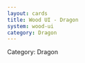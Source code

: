 ```yaml
---
layout: cards
title: Wood UI - Dragon
system: wood-ui
category: Dragon
---
```

<div class="alert alert-secondary mb-4"><span class="i18n innerHTML-category">Category: </span><span class="i18n innerHTML-cat-Dragon">Dragon</span></div>
